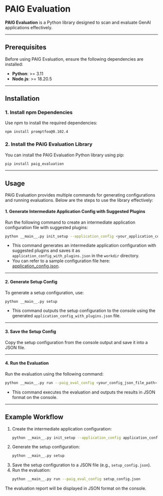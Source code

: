 # PAIG Evaluation

**PAIG Evaluation** is a Python library designed to scan and evaluate GenAI applications effectively.

---

## Prerequisites

Before using PAIG Evaluation, ensure the following dependencies are installed:

- **Python**: >= 3.11  
- **Node.js**: >= 18.20.5  

---

## Installation

### 1. Install npm Dependencies

Use npm to install the required dependencies:  
```bash
npm install promptfoo@0.102.4
```

### 2. Install the PAIG Evaluation Library

You can install the PAIG Evaluation Python library using pip:  
```bash
pip install paig_evaluation
```

---

## Usage

PAIG Evaluation provides multiple commands for generating configurations and running evaluations. Below are the steps to use the library effectively:

#### 1. Generate Intermediate Application Config with Suggested Plugins

Run the following command to create an intermediate application configuration file with suggested plugins:  
```bash
python __main__.py init_setup --application_config <your_application_config_file_path>
```

- This command generates an intermediate application configuration with suggested plugins and saves it as `application_config_with_plugins.json` in the `workdir` directory.  
- You can refer to a sample configuration file here: [application_config.json](paig_evaluation/application_config.json).

---

#### 2. Generate Setup Config

To generate a setup configuration, use:  
```bash
python __main__.py setup
```

- This command outputs the setup configuration to the console using the generated `application_config_with_plugins.json` file.

---

#### 3. Save the Setup Config

Copy the setup configuration from the console output and save it into a JSON file.  

---

#### 4. Run the Evaluation

Run the evaluation using the following command:  
```bash
python __main__.py run --paig_eval_config <your_config_json_file_path>
```

- This command executes the evaluation and outputs the results in JSON format on the console.  

---

## Example Workflow

1. Create the intermediate application configuration:  
   ```bash
   python __main__.py init_setup --application_config application_config.json
   ```
2. Generate the setup configuration:  
   ```bash
   python __main__.py setup
   ```
3. Save the setup configuration to a JSON file (e.g., `setup_config.json`).  
4. Run the evaluation:  
   ```bash
   python __main__.py run --paig_eval_config setup_config.json
   ```

The evaluation report will be displayed in JSON format on the console.

